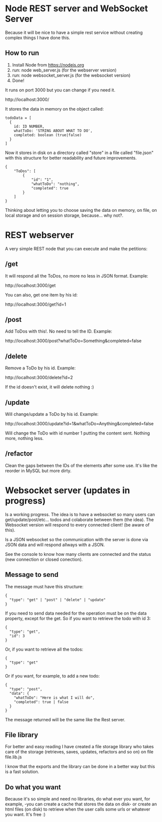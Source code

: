 # Node REST server and WebSocket Server

Because it will be nice to have a simple rest service without creating complex things I have done this.

## How to run

1. Install Node from https://nodejs.org
2. run: node web_server.js (for the webserver version)
3. run: node websocket_server.js (for the websocket version)
3. Done!

It runs on port 3000 but you can change if you need it.

http://localhost:3000/

It stores the data in memory on the object called:

```
todoData = [
  {
    id: ID NUMBER,
    whatToDo: 'STRING ABOUT WHAT TO DO',
    completed: boolean (true|false)
  }
]
```

Now it stores in disk on a directory called "store" in a file called "file.json" with this structure for better readability and future improvements.

```
{
    "ToDos": [
        {
            "id": "1",
            "whatToDo": "nothing",
            "completed": true
        }
    ]
}
```

Thinking about letting you to choose saving the data on memory, on file, on local storage and on session storage, because... why not?.

# REST webserver

A very simple REST node that you can execute and make the petitions:

## /get

It will respond all the ToDos, no more no less in JSON format. Example:

http://localhost:3000/get

You can also, get one item by his id:

http://localhost:3000/get?id=1

## /post

Add ToDos with this!. No need to tell the ID. Example:

http://localhost:3000/post?whatToDo=Something&completed=false

## /delete

Remove a ToDo by his id. Example:

http://localhost:3000/delete?id=2

If the id doesn't exist, it will delete nothing :)

## /update

Will change/update a ToDo by his id. Example:

http://localhost:3000/update?id=1&whatToDo=Anything&completed=false

Will change the ToDo with id number 1 putting the content sent. Nothing more, nothing less.

## /refactor

Clean the gaps between the IDs of the elements after some use. It's like the reorder in MySQL but more dirty.

# Websocket server (updates in progress)

Is a working progress. The idea is to have a websocket so many users can get/update/post/etc... todos and colaborate between them (the idea). The Websocket version will respond to every connected client! (be aware of this).

Is a JSON websocket so the communication with the server is done via JSON data and will respond allways with a JSON.

See the console to know how many clients are connected and the status (new connection or closed conection).

## Message to send

The message must have this structure:

```
{
  "type": "get" | "post" | "delete" | "update"
}
```

If you need to send data needed for the operation must be on the data property, except for the get. So if you want to retrieve the todo with id 3:

```
{
  "type": "get",
  "id": 3
}
```

Or, if you want to retrieve all the todos:

```
{
  "type": "get"
}
```

Or if you want, for example, to add a new todo:

```
{
  "type": "post",
  "data": {
    "whatToDo": "Here is what I will do",
    "completed": true | false
  }
}
```

The message returned will be the same like the Rest server.

## File library

For better and easy reading I have created a file storage library who takes care of the storage (retrieves, saves, updates, refactors and so on) on file file.lib.js

I know that the exports and the library can be done in a better way but this is a fast solution.

## Do what you want

Because it's so simple and need no libraries, do what ever you want, for example, -you can create a cache that stores the data on disk- or create an html files (on disk) to retrieve when the user calls some urls or whatever you want. It's free :)

